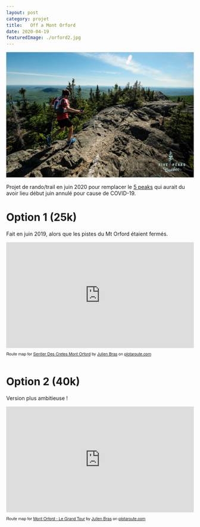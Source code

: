 ```yaml
---
layout: post
category: projet
title:   Off a Mont Orford
date: 2020-04-19
featuredImage: ./orford2.jpg
---
```


![](./orford.jpg)

Projet de rando/trail en juin 2020 pour remplacer le [5 peaks](http://www.5peaksquebec.com)
qui aurait du avoir lieu début juin annulé pour cause de COVID-19.

# Option 1 (25k)

Fait en juin 2019, alors que les pistes du Mt Orford étaient fermés.

<div style="overflow:hidden;position:relative;"><div style="position:relative;width:100%;padding-top:56.25%;overflow:visible;"/><iframe name="plotaroute_map_836534" src="https://www.plotaroute.com/embedmap/836534?units=km" style="position:absolute;top:0;left:0;bottom:0;right:0;width:100%; height:100%;" frameborder="0" scrolling="no" allowfullscreen webkitallowfullscreen mozallowfullscreen oallowfullscreen msallowfullscreen></iframe></div><p style="margin-top:8px;font-family:Helvetica Neue,Helvetica,arial;font-size:11px;">Route map for <a href="https://www.plotaroute.com/route/836534?units=km" target="_blank" title="View this route map on plotaroute.com">Sentier Des Cretes Mont Orford</a> by <a href="https://www.plotaroute.com/userprofile/239676" target="_blank" title="View this person's profile on plotaroute.com">Julien Bras</a> on <a href="https://www.plotaroute.com" target="_blank" title="plotaroute.com - free route planner for walking, running, cycling and more">plotaroute.com</a></p></div>

# Option 2 (40k)

Version plus ambitieuse !

<div style="overflow:hidden;position:relative;"><div style="position:relative;width:100%;padding-top:56.25%;overflow:visible;"/><iframe name="plotaroute_map_1088282" src="https://www.plotaroute.com/embedmap/1088282?units=km" style="position:absolute;top:0;left:0;bottom:0;right:0;width:100%; height:100%;" frameborder="0" scrolling="no" allowfullscreen webkitallowfullscreen mozallowfullscreen oallowfullscreen msallowfullscreen></iframe></div><p style="margin-top:8px;font-family:Helvetica Neue,Helvetica,arial;font-size:11px;">Route map for <a href="https://www.plotaroute.com/route/1088282?units=km" target="_blank" title="View this route map on plotaroute.com">Mont Orford - Le Grand Tour</a> by <a href="https://www.plotaroute.com/userprofile/239676" target="_blank" title="View this person's profile on plotaroute.com">Julien Bras</a> on <a href="https://www.plotaroute.com" target="_blank" title="plotaroute.com - free route planner for walking, running, cycling and more">plotaroute.com</a></p></div>
